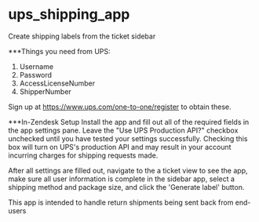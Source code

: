 ups_shipping_app
==============

Create shipping labels from the ticket sidebar


***Things you need from UPS:
1. Username
2. Password
3. AccessLicenseNumber
4. ShipperNumber

Sign up at https://www.ups.com/one-to-one/register to obtain these.

***In-Zendesk Setup
Install the app and fill out all of the required fields in the app settings pane. Leave the "Use UPS Production API?" checkbox unchecked until you have tested your settings successfully. Checking this box will turn on UPS's production API and may result in your account incurring charges for shipping requests made.

After all settings are filled out, navigate to the a ticket view to see the app, make sure all user information is complete in the sidebar app, select a shipping method and package size, and click the 'Generate label' button.

This app is intended to handle return shipments being sent back from end-users